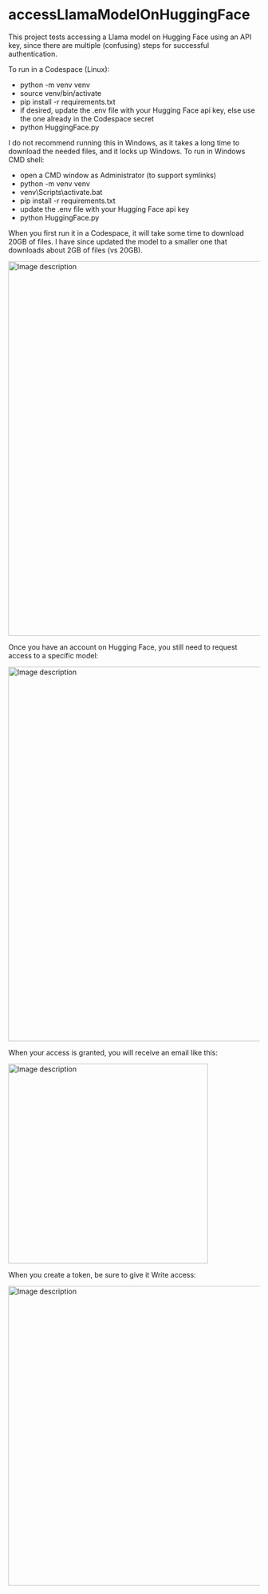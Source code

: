 # accessLlamaModelOnHuggingFace
This project tests accessing a Llama model on Hugging Face using an API key, since there are multiple (confusing) steps for successful authentication.

To run in a Codespace (Linux):
* python -m venv venv
* source venv/bin/activate
* pip install -r requirements.txt
* if desired, update the .env file with your Hugging Face api key, else use the one already in the Codespace secret
* python HuggingFace.py

I do not recommend running this in Windows, as it takes a long time to download the needed files, and it locks up Windows.
To run in Windows CMD shell:
* open a CMD window as Administrator (to support symlinks)
* python -m venv venv
* venv\Scripts\activate.bat
* pip install -r requirements.txt
* update the .env file with your Hugging Face api key
* python HuggingFace.py

When you first run it in a Codespace, it will take some time to download 20GB of files. I have since updated the model to a smaller one that downloads about 2GB of files (vs 20GB).

<img src="https://github.com/user-attachments/assets/a0074f76-e163-4176-915f-a8ad753736f3" alt="Image description" width="750">

Once you have an account on Hugging Face, you still need to request access to a specific model:

<img src="https://github.com/user-attachments/assets/8e228964-a577-4b13-a780-dd4ddddf7f28" alt="Image description" width="750">

When your access is granted, you will receive an email like this:

<img src="https://github.com/user-attachments/assets/df9eba9c-6d0b-4187-8dc3-a57864666f7d" alt="Image description" width="400">

When you create a token, be sure to give it Write access:

<img src="https://github.com/user-attachments/assets/6a241066-d029-477a-8880-f80965ce4365" alt="Image description" width="600">

